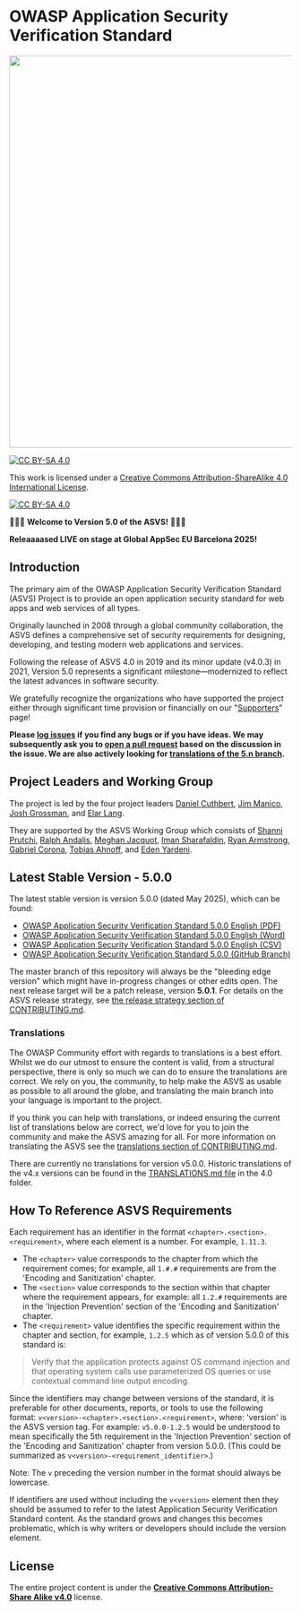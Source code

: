 # OWASP Application Security Verification Standard

<img src="https://owasp.org/www-project-application-security-verification-standard/assets/images/OWASP_ASVS_Linkedin_Banner-01.jpg" width="700px">

[![CC BY-SA 4.0][cc-by-sa-shield]][cc-by-sa]

This work is licensed under a
[Creative Commons Attribution-ShareAlike 4.0 International License][cc-by-sa].

[![CC BY-SA 4.0][cc-by-sa-image]][cc-by-sa]

[cc-by-sa]: http://creativecommons.org/licenses/by-sa/4.0/
[cc-by-sa-image]: https://licensebuttons.net/l/by-sa/4.0/88x31.png
[cc-by-sa-shield]: https://img.shields.io/badge/License-CC%20BY--SA%204.0-blue.svg

🎉🎉🎉 **Welcome to Version 5.0 of the ASVS!** 🎉🎉🎉 

**Releaaaased LIVE on stage at Global AppSec EU Barcelona 2025!**

## Introduction

The primary aim of the OWASP Application Security Verification Standard (ASVS) Project is to provide an open application security standard for web apps and web services of all types.

Originally launched in 2008 through a global community collaboration, the ASVS defines a comprehensive set of security requirements for designing, developing, and testing modern web applications and services.

Following the release of ASVS 4.0 in 2019 and its minor update (v4.0.3) in 2021, Version 5.0 represents a significant milestone—modernized to reflect the latest advances in software security.

We gratefully recognize the organizations who have supported the project either through significant time provision or financially on our "[Supporters](SUPPORTERS.md)" page!

**Please [log issues](https://github.com/OWASP/ASVS/issues) if you find any bugs or if you have ideas. We may subsequently ask you to [open a pull request](https://github.com/OWASP/ASVS/pulls) based on the discussion in the issue. We are also actively looking for [translations of the 5.n branch](CONTRIBUTING.md#translations).**

## Project Leaders and Working Group

The project is led by the four project leaders [Daniel Cuthbert](https://github.com/danielcuthbert), [Jim Manico](https://github.com/jmanico), [Josh Grossman](https://github.com/tghosth), and [Elar Lang](https://github.com/elarlang).

They are supported by the ASVS Working Group which consists of [Shanni Prutchi](https://github.com/EnigmaRosa), [Ralph Andalis](https://github.com/csfreak92), [Meghan Jacquot](https://github.com/meghanjacquot), [Iman Sharafaldin](https://github.com/ImanSharaf), [Ryan Armstrong](https://github.com/ryarmst), [Gabriel Corona](https://github.com/randomstuff), [Tobias Ahnoff](https://github.com/TobiasAhnoff), and [Eden Yardeni](https://github.com/cronchie). 

## Latest Stable Version - 5.0.0

The latest stable version is version 5.0.0 (dated May 2025), which can be found:

* [OWASP Application Security Verification Standard 5.0.0 English (PDF)](https://github.com/OWASP/ASVS/raw/v5.0.0/5.0/OWASP_Application_Security_Verification_Standard_5.0.0_en.pdf)
* [OWASP Application Security Verification Standard 5.0.0 English (Word)](https://github.com/OWASP/ASVS/raw/v5.0.0/5.0/docs_en/OWASP_Application_Security_Verification_Standard_5.0.0_en.docx)
* [OWASP Application Security Verification Standard 5.0.0 English (CSV)](https://github.com/OWASP/ASVS/raw/v5.0.0/5.0/docs_en/OWASP_Application_Security_Verification_Standard_5.0.0_en.csv)
* [OWASP Application Security Verification Standard 5.0.0 (GitHub Branch)](https://github.com/OWASP/ASVS/tree/v5.0.0)

The master branch of this repository will always be the "bleeding edge version" which might have in-progress changes or other edits open. The next release target will be a patch release, version **5.0.1**. For details on the ASVS release strategy, see [the release strategy section of CONTRIBUTING.md](CONTRIBUTING.md#release-strategy).

### Translations

The OWASP Community effort with regards to translations is a best effort. Whilst we do our utmost to ensure the content is valid, from a structural perspective, there is only so much we can do to ensure the translations are correct. We rely on you, the community, to help make the ASVS as usable as possible to all around the globe, and translating the main branch into your language is important to the project.

If you think you can help with translations, or indeed ensuring the current list of translations below are correct, we'd love for you to join the community and make the ASVS amazing for all. For more information on translating the ASVS see the [translations section of CONTRIBUTING.md](CONTRIBUTING.md#translations).

There are currently no translations for version v5.0.0. Historic translations of the v4.x versions can be found in the [TRANSLATIONS.md file](4.0/TRANSLATIONS.md) in the 4.0 folder.

## How To Reference ASVS Requirements

Each requirement has an identifier in the format `<chapter>.<section>.<requirement>`, where each element is a number. For example, `1.11.3`.

* The `<chapter>` value corresponds to the chapter from which the requirement comes; for example, all `1.#.#` requirements are from the 'Encoding and Sanitization' chapter.
* The `<section>` value corresponds to the section within that chapter where the requirement appears, for example: all `1.2.#` requirements are in the 'Injection Prevention' section of the 'Encoding and Sanitization' chapter.
* The `<requirement>` value identifies the specific requirement within the chapter and section, for example, `1.2.5` which as of version 5.0.0 of this standard is:

> Verify that the application protects against OS command injection and that operating system calls use parameterized OS queries or use contextual command line output encoding.

Since the identifiers may change between versions of the standard, it is preferable for other documents, reports, or tools to use the following format: `v<version>-<chapter>.<section>.<requirement>`, where: 'version' is the ASVS version tag. For example: `v5.0.0-1.2.5` would be understood to mean specifically the 5th requirement in the 'Injection Prevention' section of the 'Encoding and Sanitization' chapter from version 5.0.0. (This could be summarized as `v<version>-<requirement_identifier>`.)

Note: The `v` preceding the version number in the format should always be lowercase.

If identifiers are used without including the `v<version>` element then they should be assumed to refer to the latest Application Security Verification Standard content. As the standard grows and changes this becomes problematic, which is why writers or developers should include the version element.

## License

The entire project content is under the **[Creative Commons Attribution-Share Alike v4.0](https://creativecommons.org/licenses/by-sa/4.0/)** license.
